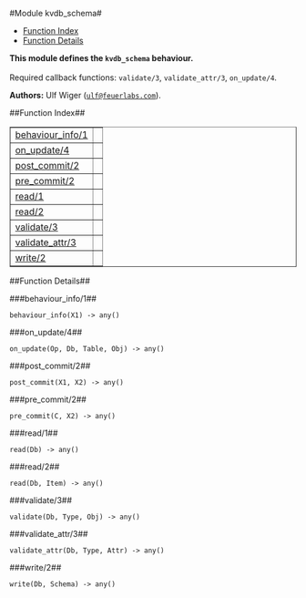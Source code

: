 

#Module kvdb_schema#
* [Function Index](#index)
* [Function Details](#functions)


__This module defines the `kvdb_schema` behaviour.__
<br></br>
 Required callback functions: `validate/3`, `validate_attr/3`, `on_update/4`.

__Authors:__ Ulf Wiger ([`ulf@feuerlabs.com`](mailto:ulf@feuerlabs.com)).<a name="index"></a>

##Function Index##


<table width="100%" border="1" cellspacing="0" cellpadding="2" summary="function index"><tr><td valign="top"><a href="#behaviour_info-1">behaviour_info/1</a></td><td></td></tr><tr><td valign="top"><a href="#on_update-4">on_update/4</a></td><td></td></tr><tr><td valign="top"><a href="#post_commit-2">post_commit/2</a></td><td></td></tr><tr><td valign="top"><a href="#pre_commit-2">pre_commit/2</a></td><td></td></tr><tr><td valign="top"><a href="#read-1">read/1</a></td><td></td></tr><tr><td valign="top"><a href="#read-2">read/2</a></td><td></td></tr><tr><td valign="top"><a href="#validate-3">validate/3</a></td><td></td></tr><tr><td valign="top"><a href="#validate_attr-3">validate_attr/3</a></td><td></td></tr><tr><td valign="top"><a href="#write-2">write/2</a></td><td></td></tr></table>


<a name="functions"></a>

##Function Details##

<a name="behaviour_info-1"></a>

###behaviour_info/1##


`behaviour_info(X1) -> any()`

<a name="on_update-4"></a>

###on_update/4##


`on_update(Op, Db, Table, Obj) -> any()`

<a name="post_commit-2"></a>

###post_commit/2##


`post_commit(X1, X2) -> any()`

<a name="pre_commit-2"></a>

###pre_commit/2##


`pre_commit(C, X2) -> any()`

<a name="read-1"></a>

###read/1##


`read(Db) -> any()`

<a name="read-2"></a>

###read/2##


`read(Db, Item) -> any()`

<a name="validate-3"></a>

###validate/3##


`validate(Db, Type, Obj) -> any()`

<a name="validate_attr-3"></a>

###validate_attr/3##


`validate_attr(Db, Type, Attr) -> any()`

<a name="write-2"></a>

###write/2##


`write(Db, Schema) -> any()`

